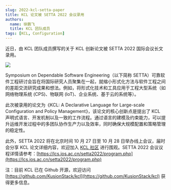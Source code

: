 ```yaml
---
slug: 2022-kcl-setta-paper
title: KCL 论文被 SETTA 2022 会议录用
authors:
  name: 徐鹏飞
  title: KCL 团队成员
tags: [KCL, Configuration]
---
```


近日，由 KCL 团队成员撰写的关于 KCL 创新论文被 SETTA 2022 国际会议长文录用。

![](/img/docs/events/2022/kcl_paper_setta.png)

Symposium on Dependable Software Engineering（以下简称 SETTA）可靠软件工程研讨会旨在将国际研究人员聚集在一起，就缩小形式化方法与软件工程之间的差距交流研究成果和想法。例如，将形式化技术和工具应用于工程大型系统（如网络物理系统 (CPS)、物联网 (IoT)、企业系统、基于云的系统等）。

此次被录用的论文为《KCL: A Declarative Language for Large-scale Configuration and Policy Management》，该论文的核心创新点是提出了 KCL 声明式语言、开发机制以及一致的工作流程。通过语言的建模及约束能力，可以提升运维开发过程中的多团队协作生产力以及效率，同时确保大规模配置和策略管理的稳定性。

此外，SETTA 2022 将在北京时间 10 月 27 日至 10 月 28 日举办线上会议，届时会分享 KCL 论文详细内容，欢迎加入 [KCL 社区](https://github.com/kcl-lang/community) 进行围观。SETTA 2022 会议议程详情请参考：[https://lcs.ios.ac.cn/setta2022/program.php](https://lcs.ios.ac.cn/setta2022/program.php)

注：目前 KCL 已在 Github 开源，欢迎访问 [https://github.com/KusionStack/kcl](https://github.com/KusionStack/kcl) 获得更多信息。
